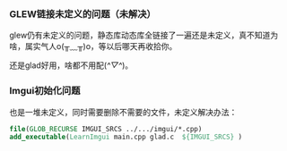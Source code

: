 ### GLEW链接未定义的问题（未解决）
glew仍有未定义的问题，静态库动态库全链接了一遍还是未定义，真不知道为啥，属实气人o(╥﹏╥)o，等以后哪天再收拾你。

还是glad好用，啥都不用配(*^▽^*)。

### Imgui初始化问题
也是一堆未定义，同时需要删除不需要的文件，未定义解决办法：

```cmake
file(GLOB_RECURSE IMGUI_SRCS ../.../imgui/*.cpp)
add_executable(LearnImgui main.cpp glad.c  ${IMGUI_SRCS} )
```

